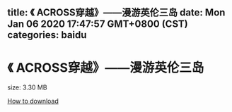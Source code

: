 
title: 《 ACROSS穿越》——漫游英伦三岛
date: Mon Jan 06 2020 17:47:57 GMT+0800 (CST)    
categories: baidu
---

# 《 ACROSS穿越》——漫游英伦三岛
size: 3.30 MB
 
 

[How to download](https://bpcam.bemobtrk.com/go/2ceec3aa-1ca2-46d6-b9ff-aaa5c184517c?jno=2471)